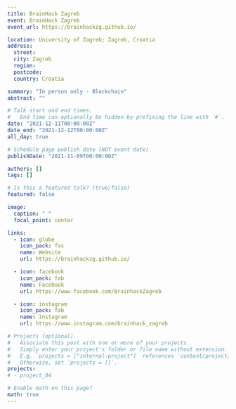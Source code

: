 ```yaml
---
title: BrainHack Zagreb
event: BrainHack Zagreb
event_url: https://brainhackzg.github.io/

location: University of Zagreb; Zagreb, Croatia
address:
  street:
  city: Zagreb
  region:
  postcode:
  country: Croatia

summary: "In person only - Blockchain"
abstract: ""

# Talk start and end times.
#   End time can optionally be hidden by prefixing the line with `#`.
date: "2021-12-11T00:00:00Z"
date_end: "2021-12-12T00:00:00Z"
all_day: true

# Schedule page publish date (NOT event date).
publishDate: "2021-11-09T00:00:00Z"

authors: []
tags: []

# Is this a featured talk? (true/false)
featured: false

image:
  caption: " "
  focal_point: center

links:
  - icon: globe
    icon_pack: fas
    name: Website
    url: https://brainhackzg.github.io/

  - icon: facebook
    icon_pack: fab
    name: Facebook
    url: https://www.facebook.com/BrainhackZagreb

  - icon: instagram
    icon_pack: fab
    name: Instagram
    url: https://www.instagram.com/brainhack_zagreb

# Projects (optional).
#   Associate this post with one or more of your projects.
#   Simply enter your project's folder or file name without extension.
#   E.g. `projects = ["internal-project"]` references `content/project/deep-learning/index.md`.
#   Otherwise, set `projects = []`.
projects:
# - project_84

# Enable math on this page?
math: true
---
```

